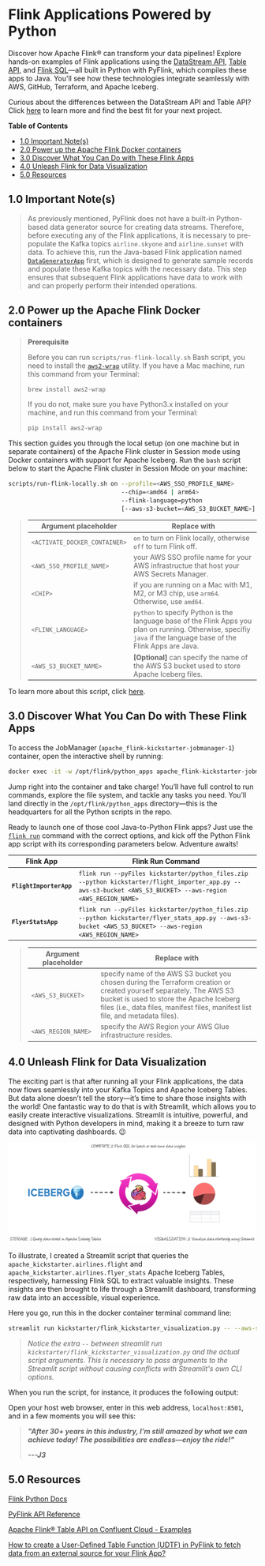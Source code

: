 # Flink Applications Powered by Python
Discover how Apache Flink® can transform your data pipelines! Explore hands-on examples of Flink applications using the [DataStream API](https://nightlies.apache.org/flink/flink-docs-release-1.19/docs/dev/python/datastream/intro_to_datastream_api/), [Table API](https://nightlies.apache.org/flink/flink-docs-release-1.19/docs/dev/python/table/intro_to_table_api/), and [Flink SQL](https://nightlies.apache.org/flink/flink-docs-release-1.19/docs/dev/table/sql/overview/#sql)—all built in Python with PyFlink, which compiles these apps to Java. You'll see how these technologies integrate seamlessly with AWS, GitHub, Terraform, and Apache Iceberg.

Curious about the differences between the DataStream API and Table API? Click [here](../.blog/datastream-vs-table-api.md) to learn more and find the best fit for your next project.

**Table of Contents**

<!-- toc -->
+ [1.0 Important Note(s)](#10-important-notes)
+ [2.0 Power up the Apache Flink Docker containers](#20-power-up-the-apache-flink-docker-containers)
+ [3.0 Discover What You Can Do with These Flink Apps](#30-discover-what-you-can-do-with-these-flink-apps)
+ [4.0 Unleash Flink for Data Visualization](#40-unleash-flink-for-data-visualization)
+ [5.0 Resources](#50-resources)
<!-- tocstop -->

## 1.0 Important Note(s)
> As previously mentioned, PyFlink does not have a built-in Python-based data generator source for creating data streams. Therefore, before executing any of the Flink applications, it is necessary to pre-populate the Kafka topics `airline.skyone` and `airline.sunset` with data. To achieve this, run the Java-based Flink application named [`DataGeneratorApp`](../java/README.md) first, which is designed to generate sample records and populate these Kafka topics with the necessary data. This step ensures that subsequent Flink applications have data to work with and can properly perform their intended operations.

## 2.0 Power up the Apache Flink Docker containers

> **Prerequisite**
> 
> Before you can run `scripts/run-flink-locally.sh` Bash script, you need to install the [`aws2-wrap`](https://pypi.org/project/aws2-wrap/#description) utility.  If you have a Mac machine, run this command from your Terminal:
> ````bash
> brew install aws2-wrap
> ````
>
> If you do not, make sure you have Python3.x installed on your machine, and run this command from your Terminal:
> ```bash
> pip install aws2-wrap
> ```

This section guides you through the local setup (on one machine but in separate containers) of the Apache Flink cluster in Session mode using Docker containers with support for Apache Iceberg.  Run the `bash` script below to start the Apache Flink cluster in Session Mode on your machine:

```bash
scripts/run-flink-locally.sh on --profile=<AWS_SSO_PROFILE_NAME>
                                --chip=<amd64 | arm64>
                                --flink-language=python
                                [--aws-s3-bucket=<AWS_S3_BUCKET_NAME>]
```
> Argument placeholder|Replace with
> -|-
> `<ACTIVATE_DOCKER_CONTAINER>`|`on` to turn on Flink locally, otherwise `off` to turn Flink off.
> `<AWS_SSO_PROFILE_NAME>`|your AWS SSO profile name for your AWS infrastructue that host your AWS Secrets Manager.
> `<CHIP>`|if you are running on a Mac with M1, M2, or M3 chip, use `arm64`.  Otherwise, use `amd64`.
> `<FLINK_LANGUAGE>`|`python` to specify Python is the language base of the Flink Apps you plan on running.  Otherwise, specifiy `java` if the language base of the Flink Apps are Java.
> `<AWS_S3_BUCKET_NAME>`|**[Optional]** can specify the name of the AWS S3 bucket used to store Apache Iceberg files.

To learn more about this script, click [here](../.blog/run-flink-locally-script-explanation.md).

## 3.0 Discover What You Can Do with These Flink Apps
To access the JobManager (`apache_flink-kickstarter-jobmanager-1`) container, open the interactive shell by running:
```bash
docker exec -it -w /opt/flink/python_apps apache_flink-kickstarter-jobmanager-1 /bin/bash
```

Jump right into the container and take charge! You’ll have full control to run commands, explore the file system, and tackle any tasks you need. You’ll land directly in the `/opt/flink/python_apps` directory—this is the headquarters for all the Python scripts in the repo.

Ready to launch one of those cool Java-to-Python Flink apps? Just use the [`flink run`](https://nightlies.apache.org/flink/flink-docs-master/docs/deployment/cli/) command with the correct options, and kick off the Python Flink app script with its corresponding parameters below. Adventure awaits!

Flink App|Flink Run Command
-|-
**`FlightImporterApp`**|`flink run --pyFiles kickstarter/python_files.zip --python kickstarter/flight_importer_app.py --aws-s3-bucket <AWS_S3_BUCKET> --aws-region <AWS_REGION_NAME>`
**`FlyerStatsApp`**|`flink run --pyFiles kickstarter/python_files.zip --python kickstarter/flyer_stats_app.py --aws-s3-bucket <AWS_S3_BUCKET> --aws-region <AWS_REGION_NAME>`

> Argument placeholder|Replace with
> -|-
> `<AWS_S3_BUCKET>`|specify name of the AWS S3 bucket you chosen during the Terraform creation or created yourself separately.  The AWS S3 bucket is used to store the Apache Iceberg files (i.e., data files, manifest files, manifest list file, and metadata files).
> `<AWS_REGION_NAME>`|specify the AWS Region your AWS Glue infrastructure resides.

## 4.0 Unleash Flink for Data Visualization
The exciting part is that after running all your Flink applications, the data now flows seamlessly into your Kafka Topics and Apache Iceberg Tables. But data alone doesn’t tell the story—it’s time to share those insights with the world! One fantastic way to do that is with Streamlit, which allows you to easily create interactive visualizations. Streamlit is intuitive, powerful, and designed with Python developers in mind, making it a breeze to turn raw data into captivating dashboards. 😉

![iceberg-flink-streamlit-drawing](../.blog/images/iceberg-flink-streamlit-drawing.png)

To illustrate, I created a Streamlit script that queries the `apache_kickstarter.airlines.flight` and `apache_kickstarter.airlines.flyer_stats` Apache Iceberg Tables, respectively, harnessing Flink SQL to extract valuable insights. These insights are then brought to life through a Streamlit dashboard, transforming raw data into an accessible, visual experience.

Here you go, run this in the docker container terminal command line:

```bash
streamlit run kickstarter/flink_kickstarter_visualization.py -- --aws-s3-bucket <AWS_S3_BUCKET> --aws-region <AWS_REGION_NAME>
```
> _Notice the extra `--` between streamlit run `kickstarter/flink_kickstarter_visualization.py` and the actual script arguments.  This is necessary to pass arguments to the Streamlit script without causing conflicts with Streamlit's own CLI options._

When you run the script, for instance, it produces the following output:


Open your host web browser, enter in this web address, `localhost:8501`, and in a few moments you will see this:


> _**"After 30+ years in this industry, I’m still amazed by what we can achieve today!  The possibilities are endless—enjoy the ride!"**_
> 
> _**---J3**_

## 5.0 Resources

[Flink Python Docs](https://nightlies.apache.org/flink/flink-docs-master/api/python/)

[PyFlink API Reference](https://nightlies.apache.org/flink/flink-docs-release-1.20/api/python/reference/index.html)

[Apache Flink® Table API on Confluent Cloud - Examples](https://github.com/confluentinc/flink-table-api-python-examples)

[How to create a User-Defined Table Function (UDTF) in PyFlink to fetch data from an external source for your Flink App?](../.blog/how-create-a-pyflink-udtf.md)